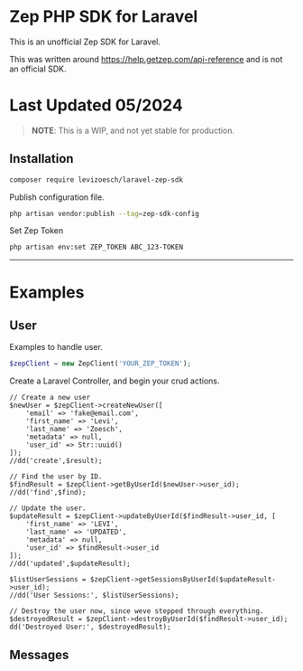 # Zep PHP SDK for Laravel
This is an unofficial Zep SDK for Laravel.

This was written around https://help.getzep.com/api-reference and is not an official SDK.

# Last Updated 05/2024

 
> **NOTE**: This is a WIP, and not yet stable for production.

## Installation

```bash
composer require levizoesch/laravel-zep-sdk
```

Publish configuration file.
```bash
php artisan vendor:publish --tag=zep-sdk-config
```

Set Zep Token

```bash
php artisan env:set ZEP_TOKEN ABC_123-TOKEN
```

---
# Examples

## User

Examples to handle user.

```php
$zepClient = new ZepClient('YOUR_ZEP_TOKEN');
```
Create a Laravel Controller, and begin your crud actions.


    // Create a new user
    $newUser = $zepClient->createNewUser([
        'email' => 'fake@email.com',
        'first_name' => 'Levi',
        'last_name' => 'Zoesch',
        'metadata' => null,
        'user_id' => Str::uuid()
    ]);
    //dd('create',$result);

    // Find the user by ID.
    $findResult = $zepClient->getByUserId($newUser->user_id);
    //dd('find',$find);

    // Update the user.
    $updateResult = $zepClient->updateByUserId($findResult->user_id, [
        'first_name' => 'LEVI',
        'last_name' => 'UPDATED',
        'metadata' => null,
        'user_id' => $findResult->user_id
    ]);
    //dd('updated',$updateResult);

    $listUserSessions = $zepClient->getSessionsByUserId($updateResult->user_id);
    //dd('User Sessions:', $listUserSessions);

    // Destroy the user now, since weve stepped through everything.
    $destroyedResult = $zepClient->destroyByUserId($findResult->user_id);
    dd('Destroyed User:', $destroyedResult);

## Messages
